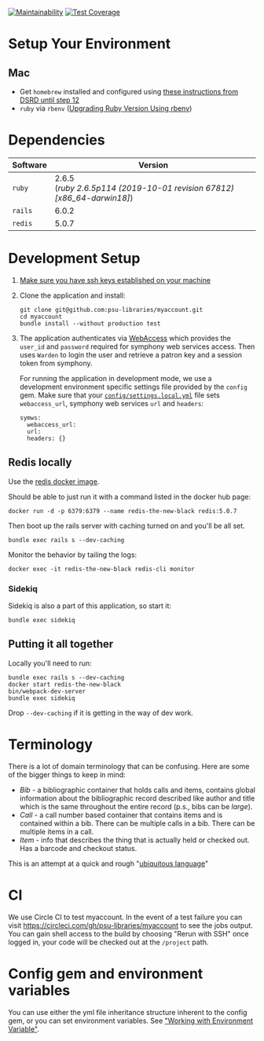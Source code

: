 [![Maintainability](https://api.codeclimate.com/v1/badges/39523975626d856a4997/maintainability)](https://codeclimate.com/github/psu-libraries/myaccount/maintainability) [![Test Coverage](https://api.codeclimate.com/v1/badges/39523975626d856a4997/test_coverage)](https://codeclimate.com/github/psu-libraries/myaccount/test_coverage)
[![<psu-libraries>](https://circleci.com/gh/psu-libraries/myaccount.svg?style=svg)](<https://circleci.com/gh/psu-libraries/myaccount>)
# Setup Your Environment 

## Mac

* Get `homebrew` installed and configured using [these instructions from DSRD until step 12](https://github.com/psu-stewardship/scholarsphere/wiki/How-to-Install-on-a-fresh-Mac)
* `ruby` via `rbenv` ([Upgrading Ruby Version Using rbenv](https://github.com/psu-libraries/psulib_blacklight/wiki/Upgrading-Ruby-Version-Using-rbenv))

# Dependencies 

| Software |  Version |
|----------|------|
| `ruby`    |  2.6.5 <br> (_ruby 2.6.5p114 (2019-10-01 revision 67812) [x86_64-darwin18]_) |
| `rails`   |  6.0.2 |
| `redis`   | 5.0.7 |

# Development Setup

1.  [Make sure you have ssh keys established on your machine](https://help.github.com/articles/generating-a-new-ssh-key-and-adding-it-to-the-ssh-agent/#generating-a-new-ssh-key)
1.  Clone the application and install:
    ``` 
    git clone git@github.com:psu-libraries/myaccount.git
    cd myaccount
    bundle install --without production test
    ```
1.  The application authenticates via [WebAccess](https://webaccess.psu.edu/services/) which provides the `user_id` and `password` required for symphony web services access. Then uses `Warden` to login the user and retrieve a patron key and a session token from 
    symphony.
    
    For running the application in development mode, we use a development environment specific settings file provided by the `config` gem. Make sure that your [`config/settings.local.yml`](https://psu.app.box.com/file/558113824635) file sets `webaccess_url`, symphony web services `url` and `headers`:  
    
    ```
    symws:
      webaccess_url: 
      url: 
      headers: {}
    ```
    
## Redis locally

Use the [redis docker image](https://hub.docker.com/_/redis/).

Should be able to just run it with a command listed in the docker hub page:

`docker run -d -p 6379:6379 --name redis-the-new-black redis:5.0.7`

Then boot up the rails server with caching turned on and you'll be all set.
 
 `bundle exec rails s --dev-caching`
 
Monitor the behavior by tailing the logs:

 `docker exec -it redis-the-new-black redis-cli monitor`
 
 ### Sidekiq
 
 Sidekiq is also a part of this application, so start it:
 
 ```
 bundle exec sidekiq
 ```

## Putting it all together

Locally you'll need to run:

```
bundle exec rails s --dev-caching
docker start redis-the-new-black
bin/webpack-dev-server
bundle exec sidekiq
```

Drop `--dev-caching` if it is getting in the way of dev work.

# Terminology

There is a lot of domain terminology that can be confusing. Here are some of the bigger things to keep in mind:

* _Bib_ - a bibliographic container that holds calls and items, contains global information about the bibliographic record described like author and title which is the same throughout the entire record (p.s., bibs can be *large*).
* _Call_ - a call number based container that contains items and is contained within a bib. There can be multiple calls in a bib. There can be multiple items in a call. 
* _Item_ - info that describes the thing that is actually held or checked out. Has a barcode and checkout status.

This is an attempt at a quick and rough "[ubiquitous language](https://martinfowler.com/bliki/UbiquitousLanguage.html)"

# CI 
We use Circle CI to test myaccount. In the event of a test failure you can visit <https://circleci.com/gh/psu-libraries/myaccount> to see the jobs output. You can gain shell access to the build by choosing "Rerun with SSH" once logged in, your code will be checked out at the `/project` path.

# Config gem and environment variables

You can use either the yml file inheritance structure inherent to the config gem, or you can set environment variables. See ["Working with Environment Variable"](https://github.com/rubyconfig/config#working-with-environment-variables).